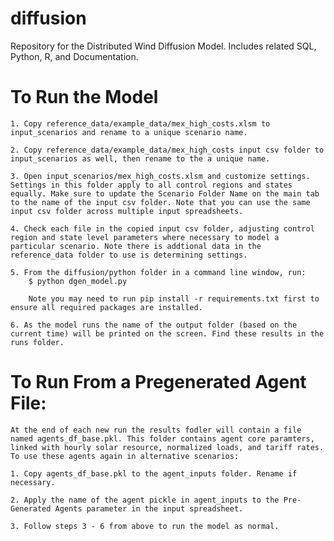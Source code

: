 diffusion
=========

Repository for the Distributed Wind Diffusion Model. Includes related SQL, Python, R, and Documentation.

To Run the Model
=========

	1. Copy reference_data/example_data/mex_high_costs.xlsm to input_scenarios and rename to a unique scenario name.

	2. Copy reference_data/example_data/mex_high_costs input csv folder to input_scenarios as well, then rename to the a unique name.

	3. Open input_scenarios/mex_high_costs.xlsm and customize settings. Settings in this folder apply to all control regions and states equally. Make sure to update the Scenario Folder Name on the main tab to the name of the input csv folder. Note that you can use the same input csv folder across multiple input spreadsheets.

	4. Check each file in the copied input csv folder, adjusting control region and state level parameters where necessary to model a particular scenario. Note there is addtional data in the reference_data folder to use is determining settings.

	5. From the diffusion/python folder in a command line window, run:
	 	$ python dgen_model.py 
	
		Note you may need to run pip install -r requirements.txt first to ensure all required packages are installed. 

	6. As the model runs the name of the output folder (based on the current time) will be printed on the screen. Find these results in the runs folder. 

To Run From a Pregenerated Agent File:
=========

	At the end of each new run the results fodler will contain a file named agents_df_base.pkl. This folder contains agent core paramters, linked with hourly solar resource, normalized loads, and tariff rates. To use these agents again in alternative scenarios:

	1. Copy agents_df_base.pkl to the agent_inputs folder. Rename if necessary.

	2. Apply the name of the agent pickle in agent_inputs to the Pre-Generated Agents parameter in the input spreadsheet. 

	3. Follow steps 3 - 6 from above to run the model as normal. 

